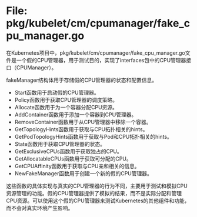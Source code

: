 # File: pkg/kubelet/cm/cpumanager/fake_cpu_manager.go

在Kubernetes项目中，pkg/kubelet/cm/cpumanager/fake_cpu_manager.go文件是一个假的CPU管理器，用于测试目的，实现了interfaces包中的CPU管理器接口（CPUManager）。

fakeManager结构体用于存储假的CPU管理器的状态和配置信息。

- Start函数用于启动假的CPU管理器。
- Policy函数用于获取CPU管理器的调度策略。
- Allocate函数用于为一个容器分配CPU资源。
- AddContainer函数用于添加一个容器到CPU管理器。
- RemoveContainer函数用于从CPU管理器中移除一个容器。
- GetTopologyHints函数用于获取与CPU拓扑相关的hints。
- GetPodTopologyHints函数用于获取与Pod和CPU拓扑相关的hints。
- State函数用于获取CPU管理器的状态。
- GetExclusiveCPUs函数用于获取独占的CPU。
- GetAllocatableCPUs函数用于获取可分配的CPU。
- GetCPUAffinity函数用于获取与CPU亲和相关的信息。
- NewFakeManager函数用于创建一个新的假的CPU管理器。

这些函数的具体实现与真实的CPU管理器的行为不同，主要用于测试和模拟CPU资源管理的功能。假的CPU管理器提供了模拟的结果，而不是实际分配和管理CPU资源。可以使用这个假的CPU管理器来测试Kubernetes的其他组件和功能，而不会对真实环境产生影响。

